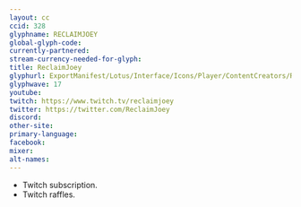 ```yaml
---
layout: cc
ccid: 328
glyphname: RECLAIMJOEY
global-glyph-code:
currently-partnered:
stream-currency-needed-for-glyph:
title: ReclaimJoey
glyphurl: ExportManifest/Lotus/Interface/Icons/Player/ContentCreators/ReclaimJoey.png
glyphwave: 17
youtube:
twitch: https://www.twitch.tv/reclaimjoey
twitter: https://twitter.com/ReclaimJoey
discord:
other-site:
primary-language:
facebook:
mixer:
alt-names:
---
```

* Twitch subscription.
* Twitch raffles.
